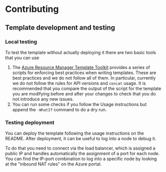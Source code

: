 # Contributing

## Template development and testing

### Local testing

To test the template without actually deploying it there are two basic tools that you can use

1. The [Azure Resource Manager Template Toolkit](https://github.com/Azure/arm-ttk) provides a series of scripts for enforcing best practices when writing templates.
   These are best practices and we do not follow all of them. In particular, currently we do not follow the rules for API versions and `concat` usage.
   It is recommended that you compare the output of the script for the template you are modifying before and after your changes to check that you do not introduce any new issues.
2. You can run some checks if you follow the Usage instructions but append the `-WhatIf` command to do a dry run.

### Testing deployment

You can deploy the template following the usage instructions on the README.
After deployment, it can  be useful to log into a node to debug it.

To do that you need to connect via the load balancer, which is assigned a public IP and handles automatically the assignment of a port for each node.
You can find the IP-port combination to log into a specific node by looking at the "inbound NAT rules" on the Azure portal.
